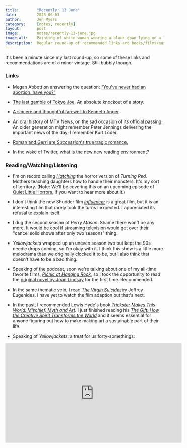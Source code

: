```yaml
---
title:        "Recently: 13 June"
date:         2023-06-03
author:       Jen Myers
category:     [notes, recently]
layout:       post
image:        notes/recently-13-june.jpg
image-alt:    Painting of white woman wearing a black gown lying on a lounge and holding up a book to read
description:  Regular round-up of recommended links and books/films/music
---
```


It's been a minute since my last round-up, so some of these links and recommendations are of a minor vintage. Still bubbly though.

### Links

- Megan Abbott on answering the question: [“You’ve never had an abortion, have you?”](https://www.vogue.com/article/megan-abbott-abortion-personal-essay)

- [The last gamble of Tokyo Joe.](https://www.chicagomag.com/chicago-magazine/may-2023/the-last-gamble-of-tokyo-joe/) An absolute knockout of a story.

- [A sincere and thoughtful farewell to Kenneth Anger](https://www.vulture.com/2023/05/kenneth-anger-filmmaker-obituary-appreciation.html).

- [An oral history of MTV News](https://www.hollywoodreporter.com/feature/mtv-news-oral-history-kurt-loder-tabitha-soren-1235484146/), on the sad occasion of its official passing. An older generation might remember Peter Jennings delivering the important news of the day; I remember Kurt Loder.

- [Roman and Gerri are _Succession_'s true tragic romance.](https://www.avclub.com/roman-and-gerri-are-successions-true-tragic-romance-1850419400)

- In the wake of Twitter, [what is the new new reading environment](https://www.nplusonemag.com/issue-45/the-intellectual-situation/the-new-new-reading-environment/)?

### Reading/Watching/Listening

- I'm on record calling [_Hatching_](https://letterboxd.com/film/hatching/) the horror version of _Turning Red_. Mothers teaching daughters how to handle their monsters. It's my sort of territory. (Note: We'll be covering this on an upcoming episode of [Quiet Little Horrors](https://quietlittlehorrors.com/), if you want to hear more about it.)

- I don't think the new Shudder film [_Influencer_](https://letterboxd.com/film/influencer-2022/) is a great film, but it is an interesting film that rarely took the turns I expected. I appreciated its refusal to explain itself.

- I dug the second season of _Perry Mason_. Shame there won't be any more. It would be cool if streaming television would get over their "cancel solid shows after only two seasons" thing.

- _Yellowjackets_ wrapped up an uneven season two but kept the 90s needle drops coming, so I'm okay with it. I think this show is a little more melodrama than we originally clocked it to be, but I also think that doesn't have to be a bad thing.

- Speaking of the podcast, soon we're talking about one of my all-time favorite films, [_Picnic at Hanging Rock_](https://letterboxd.com/film/picnic-at-hanging-rock/), so I took the opportunity to read the [original novel by Joan Lindsay](https://app.thestorygraph.com/books/c6f945a0-3f11-4c99-8871-a49ef1e5edc6) for the first time. Recommended.

- In the same thematic vein, I read [_The Virgin Suicides_](https://app.thestorygraph.com/books/417922b8-8f74-4498-bc3a-60b1855d80b9)by Jeffrey Eugenides. I have yet to watch the film adaption but that's next.

- In the past, I recommended Lewis Hyde's book [_Trickster Makes This World: Mischief, Myth and Art_](https://app.thestorygraph.com/books/9e84aea0-688f-4b3d-a07c-a70dafe28719). I just finished reading his [_The Gift: How the Creative Spirit Transforms the World_](https://app.thestorygraph.com/books/067631b2-3c53-4ed4-aa43-56bfb5be2cf8) and it seems essential for anyone figuring out how to make making art a sustainable part of their life.

- Speaking of _Yellowjackets_, a treat for us forty-somethings:

<div class="youtube-video-container">
  <iframe width="560" height="315" src="https://www.youtube.com/embed/pzc8VO9ApKg" title="YouTube video player" frameborder="0" allow="accelerometer; autoplay; clipboard-write; encrypted-media; gyroscope; picture-in-picture; web-share" allowfullscreen></iframe>
</div>
